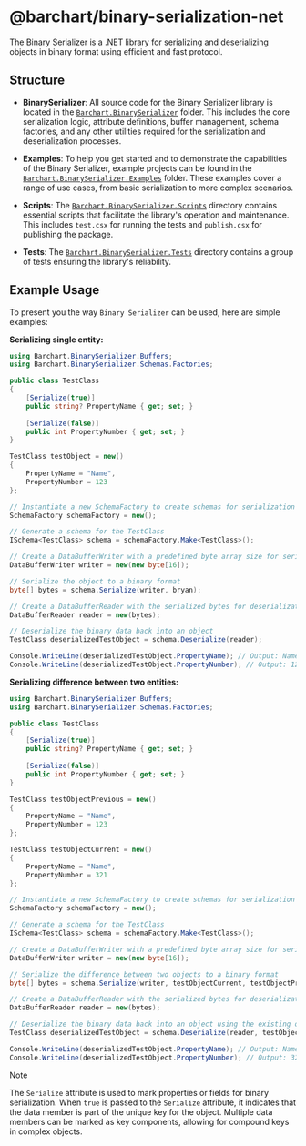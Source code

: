 # @barchart/binary-serialization-net

The Binary Serializer is a .NET library for serializing and deserializing objects in binary format using efficient and fast protocol.

## Structure

- **BinarySerializer**: All source code for the Binary Serializer library is located in the [`Barchart.BinarySerializer`](./Barchart.BinarySerializer) folder. This includes the core serialization logic, attribute definitions, buffer management, schema factories, and any other utilities required for the serialization and deserialization processes.

- **Examples**: To help you get started and to demonstrate the capabilities of the Binary Serializer, example projects can be found in the [`Barchart.BinarySerializer.Examples`](./Barchart.BinarySerializer.Examples) folder. These examples cover a range of use cases, from basic serialization to more complex scenarios.

- **Scripts**: The [`Barchart.BinarySerializer.Scripts`](./Barchart.BinarySerializer.Scripts) directory contains essential scripts that facilitate the library's operation and maintenance. This includes `test.csx` for running the tests and `publish.csx` for publishing the package.

- **Tests**: The [`Barchart.BinarySerializer.Tests`](./Barchart.BinarySerializer.Tests) directory contains a group of tests ensuring the library's reliability.

## Example Usage

To present you the way `Binary Serializer` can be used, here are simple examples:

**Serializing single entity:**

```csharp
using Barchart.BinarySerializer.Buffers;
using Barchart.BinarySerializer.Schemas.Factories;

public class TestClass
{
    [Serialize(true)]
    public string? PropertyName { get; set; }
    
    [Serialize(false)]
    public int PropertyNumber { get; set; }
}

TestClass testObject = new()
{
    PropertyName = "Name",
    PropertyNumber = 123
};

// Instantiate a new SchemaFactory to create schemas for serialization
SchemaFactory schemaFactory = new();

// Generate a schema for the TestClass
ISchema<TestClass> schema = schemaFactory.Make<TestClass>();

// Create a DataBufferWriter with a predefined byte array size for serialization
DataBufferWriter writer = new(new byte[16]);

// Serialize the object to a binary format
byte[] bytes = schema.Serialize(writer, bryan);

// Create a DataBufferReader with the serialized bytes for deserialization
DataBufferReader reader = new(bytes);

// Deserialize the binary data back into an object
TestClass deserializedTestObject = schema.Deserialize(reader);

Console.WriteLine(deserializedTestObject.PropertyName); // Output: Name
Console.WriteLine(deserializedTestObject.PropertyNumber); // Output: 123
```

**Serializing difference between two entities:**

```csharp
using Barchart.BinarySerializer.Buffers;
using Barchart.BinarySerializer.Schemas.Factories;

public class TestClass
{
    [Serialize(true)]
    public string? PropertyName { get; set; }
    
    [Serialize(false)]
    public int PropertyNumber { get; set; }
}

TestClass testObjectPrevious = new()
{
    PropertyName = "Name",
    PropertyNumber = 123
};

TestClass testObjectCurrent = new()
{
    PropertyName = "Name",
    PropertyNumber = 321
};

// Instantiate a new SchemaFactory to create schemas for serialization
SchemaFactory schemaFactory = new();

// Generate a schema for the TestClass
ISchema<TestClass> schema = schemaFactory.Make<TestClass>();

// Create a DataBufferWriter with a predefined byte array size for serialization
DataBufferWriter writer = new(new byte[16]);

// Serialize the difference between two objects to a binary format
byte[] bytes = schema.Serialize(writer, testObjectCurrent, testObjectPrevious);

// Create a DataBufferReader with the serialized bytes for deserialization
DataBufferReader reader = new(bytes);

// Deserialize the binary data back into an object using the existing object
TestClass deserializedTestObject = schema.Deserialize(reader, testObjectPrevious);

Console.WriteLine(deserializedTestObject.PropertyName); // Output: Name
Console.WriteLine(deserializedTestObject.PropertyNumber); // Output: 321
```

> [!NOTE]  
> The `Serialize` attribute is used to mark properties or fields for binary serialization. When `true` is passed to the `Serialize` attribute, it indicates that the data member is part of the unique key for the object. Multiple data members can be marked as key components, allowing for compound keys in complex objects.